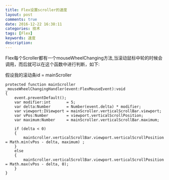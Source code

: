 ```yaml
---
title: Flex设置scroller的速度
layout: post
comments: true
date: 2016-12-22 16:38:11
categories: 技术
tags: [Flex]
keywords: 速度
description:
---
```

Flex每个Scroller都有一个mouseWheelChanging方法,当滚动鼠标中轮的时候会调用，而后就可以在这个函数中进行判断，如下:
<!-- more -->
假设我的滚动条id = mainScroller
```as3
protected function mainScroller _mouseWheelChangingHandler(event:FlexMouseEvent):void
{
	event.preventDefault();
	var modifier:int       = 5;
	var delta:Number       = Number(event.delta) * modifier;
	var viewport:IViewport = mainScroller.verticalScrollBar.viewport;
	var vPos:Number        = viewport.verticalScrollPosition;
	var maximum:Number     = mainScroller.verticalScrollBar.maximum;
	
	if (delta < 0) 
	{
		mainScroller.verticalScrollBar.viewport.verticalScrollPosition = Math.min(vPos - delta, maximum) ;        
	}
	else
	{
		mainScroller.verticalScrollBar.viewport.verticalScrollPosition = Math.max(vPos - delta, 0);
	}
}
```